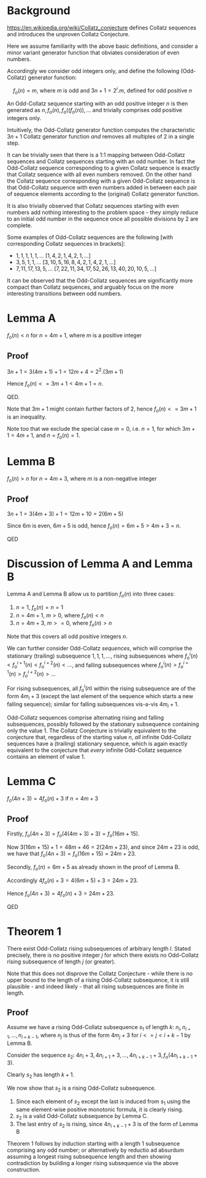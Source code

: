 # Background

https://en.wikipedia.org/wiki/Collatz_conjecture defines Collatz sequences and introduces the unproven Collatz Conjecture.

Here we assume familiarity with the above basic definitions, and consider a minor variant generator function that obviates consideration of even numbers.

Accordingly we consider odd integers only, and define the following (Odd-Collatz) generator function:

&nbsp;&nbsp;&nbsp;&nbsp;$`f_o(n) = m`$, where $`m`$ is odd and $`3n + 1 = 2^i.m`$, defined for odd positive $`n`$
 
An Odd-Collatz sequence starting with an odd positive integer $`n`$ is then generated as $`n, f_o(n), f_o((f_o(n)), \dots`$ and trivially comprises odd positive integers only.

Intuitively, the Odd-Collatz generator function computes the characteristic $`3n+1`$ Collatz generator function _and_ removes all multiples of $`2`$ in a single step.

It can be trivially seen that there is a 1:1 mapping between Odd-Collatz sequences and Collatz sequences starting with an odd number. In fact the Odd-Collatz sequence corresponding to a given Collatz sequence is exactly that Collatz sequence with all even numbers removed. On the other hand the Collatz sequence corresponding with a given Odd-Collatz sequence is that Odd-Collatz sequence with even numbers added in between each pair of sequence elements according to the (original) Collatz generator function.

It is also trivially observed that Collatz sequences starting with even numbers add nothing interesting to the problem space - they simply reduce to an initial odd number in the sequence once all possible divisions by $`2`$ are complete.

Some examples of Odd-Collatz sequences are the following [with corresponding Collatz sequences in brackets]:

 - $`1, 1, 1, 1, 1, ...`$ [$`1, 4, 2, 1, 4, 2, 1, ...`$]
 - $`3, 5, 1, 1, ...`$ [$`3, 10, 5, 16, 8, 4, 2, 1, 4, 2, 1, ...`$]
 - $`7, 11, 17, 13, 5, ...`$ [$`7, 22, 11, 34, 17, 52, 26, 13, 40, 20, 10, 5, ...`$]

It can be observed that the Odd-Collatz sequences are significantly more compact than Collatz sequences, and arguably focus on the more interesting transitions between odd numbers. 

# Lemma A

$`f_o(n) < n`$ for $`n = 4m+1`$, where $`m`$ is a positive integer

## Proof

$`3n+1 = 3(4m+1) + 1 = 12m + 4 = 2^2.(3m+1)`$

Hence $`f_o(n) <= 3m+1 < 4m+1 = n`$.

QED.

Note that $`3m+1`$ might contain further factors of $`2`$, hence $`f_o(n) <= 3m+1`$ is an inequality.

Note too that we exclude the special case $`m = 0`$, i.e. $`n = 1`$, for which $`3m+1 = 4m+1`$, and $`n = f_o(n) = 1`$.

# Lemma B

$`f_o(n) > n`$ for $`n = 4m+3`$, where $`m`$ is a non-negative integer

## Proof

$`3n+1 = 3(4m+3) + 1 = 12m + 10 = 2(6m+5)`$

Since $`6m`$ is even, $`6m+5`$ is odd, hence $`f_o(n) = 6m+5 > 4m+3 = n`$.

QED

# Discussion of Lemma A and Lemma B

Lemma A and Lemma B allow us to partition $`f_o(n)`$ into three cases:
  1. $`n = 1`$, $`f_o(n) = n = 1`$
  2. $`n = 4m+1`$, $`m > 0`$, where $`f_o(n) < n`$
  3. $`n = 4m+3`$, $`m >= 0`$, where $`f_o(n) > n`$

Note that this covers all odd positive integers $`n`$.

We can further consider Odd-Collatz _sequences_, which will comprise the stationary (trailing) subsequence $`1, 1, 1, \dots`$, rising subsequences where $`f_o^i(n) < f_o^{i+1}(n) < f_o^{i+2}(n) < \dots`$, and falling subsequences where $`f_o^i(n) > f_o^{i+1}(n) > f_o^{i+2}(n) > \dots`$

For rising subsequences, all $`f_o^i(n)`$ within the rising subsequence are of the form $`4m_i+3`$ (except the last element of the sequence which starts a new falling sequence); similar for falling subsequences vis-a-vis $`4m_i+1`$.

Odd-Collatz sequences comprise alternating rising and falling subsequences, possibly followed by the stationary subsequence containing only the value $`1`$. The Collatz Conjecture is trivially equivalent to the conjecture that, regardless of the starting value $`n`$, _all_ infinite Odd-Collatz sequences have a (trailing) stationary sequence, which is again exactly equivalent to the conjecture that _every_ infinite Odd-Collatz sequence contains an element of value $`1`$.

# Lemma C

$`f_o(4n+3) = 4f_o(n)+3`$ if $`n = 4m+3`$

## Proof

Firstly, $`f_o(4n+3) = f_o(4(4m+3)+3) = f_o(16m+15)`$.

Now $`3(16m+15)+1 = 48m+46 = 2(24m+23)`$, and since $`24m+23`$ is odd, we have that $`f_o(4n+3) = f_o(16m+15) = 24m+23`$.

Secondly, $`f_o(n) = 6m+5`$ as already shown in the proof of Lemma B.

Accordingly $`4f_o(n)+3 = 4(6m+5)+3 = 24m+23`$.

Hence $`f_o(4n+3) = 4f_o(n)+3 = 24m+23`$.

QED

# Theorem 1

There exist Odd-Collatz rising subsequences of arbitrary length $`l`$. Stated precisely, there is no positive integer $`j`$ for which there exists no Odd-Collatz rising subsequence of length $`j`$ (or greater).

Note that this does not disprove the Collatz Conjecture - while there is no upper bound to the length of a rising Odd-Collatz subsequence, it is still plausible - and indeed likely - that all rising subsequences are finite in length.

## Proof

Assume we have a rising Odd-Collatz subsequence $`s_1`$ of length $`k`$: $`n_{i}, n_{i+1}, \dots, n_{i+k-1}`$, where $`n_{j}`$ is thus of the form $`4m_{j}+3`$ for $`i <= j < i+k-1`$ by Lemma B.

Consider the sequence $`s_{2}`$: $`4n_{i}+3, 4n_{i+1}+3, \dots, 4n_{i+k-1}+3, f_o(4n_{i+k-1}+3)`$.

Clearly $`s_{2}`$ has length $`k+1`$.

We now show that $`s_{2}`$ is a rising Odd-Collatz subsequence.

  1. Since each element of $`s_{2}`$ except the last is induced from $`s_{1}`$ using the same element-wise positive monotonic formula, it is clearly rising.
  2. $`s_{2}`$ is a valid Odd-Collatz subsequence by Lemma C.
  3. The last entry of $`s_{2}`$ is rising, since $`4n_{i+k-1}+3`$ is of the form of Lemma B

Theorem 1 follows by induction starting with a length $`1`$ subsequence comprising any odd number; or alternatively by reductio ad absurdum assuming a longest rising subsequence length and then showing contradiction by building a longer rising subsequence via the above construction.

 
